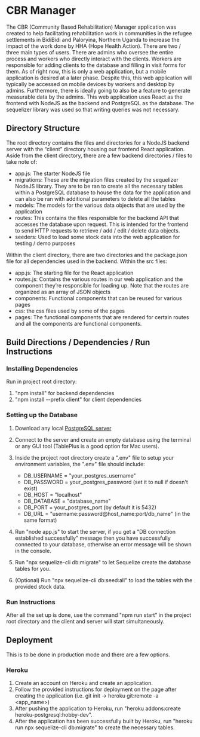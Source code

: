 # CBR Manager #

The CBR (Community Based Rehabilitation) Manager application was created to help facilitating rehabilitation work in communities in the refugee settlements in BidiBidi and Paloryina, Northern Uganda to increase the impact of the work done by HHA (Hope Health Action). There are two / three main types of users. There are admins who oversee the entire process and workers who directly interact with the clients. Workers are responsible for adding clients to the database and filling in visit forms for them.  As of right now, this is only a web application, but a mobile application is desired at a later phase. Despite this, this web application will typically be accessed on mobile devices by workers and desktop by admins. Furthermore, there is ideally going to also be a feature to generate measurable data by the admins. This web application uses React as the frontend with NodeJS as the backend and PostgreSQL as the database. The sequelizer library was used so that writing queries was not necessary.

## Directory Structure ##

The root directory contains the files and directories for a NodeJS backend server with the “client” directory housing our frontend React application. Aside from the client directory, there are a few backend directories / files to take note of:

-	app.js: The starter NodeJS file 
-	migrations: These are the migration files created by the sequelizer NodeJS library. They are to be ran to create all the necessary tables within a PostgreSQL database to house the data for the application and can also be ran with additional parameters to delete all the tables
-	models: The models for the various data objects that are used by the application
-	routes: This contains the files responsible for the backend API that accesses the database upon request. This is intended for the frontend to send HTTP requests to retrieve / add / edit / delete data objects.
-	seeders: Used to load some stock data into the web application for testing / demo purposes

Within the client directory, there are two directories and the package.json file for all dependencies used in the backend. Within the src files:

-	app.js: The starting file for the React application
-	routes.js: Contains the various routes in our web application and the component they’re responsible for loading up. Note that the routes are organized as an array of JSON objects
-	components: Functional components that can be reused for various pages
-	css: the css files used by some of the pages
-	pages: The functional components that are rendered for certain routes and all the components are functional components.

## Build Directions / Dependencies / Run Instructions ##

### Installing Dependencies ###

Run in project root directory:
1) "npm install" for backend dependencies
2) "npm install --prefix client" for client dependencies

### Setting up the Database ###

1) Download any local [PostgreSQL server](https://www.postgresql.org/download/)

2) Connect to the server and create an empty database using the terminal or any GUI tool (TablePlus is a good option for Mac users).

3) Inside the project root directory create a ".env" file to setup your environment variables, the ".env" file should include:
    - DB_USERNAME = "your_postgres_username"
    - DB_PASSWORD = your_postgres_password (set it to null if doesn't exist)
    - DB_HOST = "localhost"
    - DB_DATABASE = "database_name"
    - DB_PORT = your_postgres_port (by default it is 5432)
    - DB_URL = "username:password@host_name:port/db_name" (in the same format) 

4) Run "node app.js" to start the server, if you get a "DB connection established successfully" message then you have successfully connected to your database, otherwise an error message will be shown in the console.

5) Run "npx sequelize-cli db:migrate" to let Sequelize create the database tables for you.

6) (Optional) Run "npx sequelize-cli db:seed:all" to load the tables with the provided stock data.

### Run Instructions ###

After all the set up is done, use the command "npm run start" in the project root directory and the client and server will start simultaneously.

## Deployment ##

This is to be done in production mode and there are a few options.

### Heroku ###

1. Create an account on Heroku and create an application.
2. Follow the provided instructions for deployment on the page after creating the application (i.e. git init -> heroku git:remote -a <app_name>)
3. After pushing the application to Heroku, run "heroku addons:create heroku-postgresql:hobby-dev".
4. After the application has been successfully built by Heroku, run "heroku run npx sequelize-cli db:migrate" to create the necessary tables.